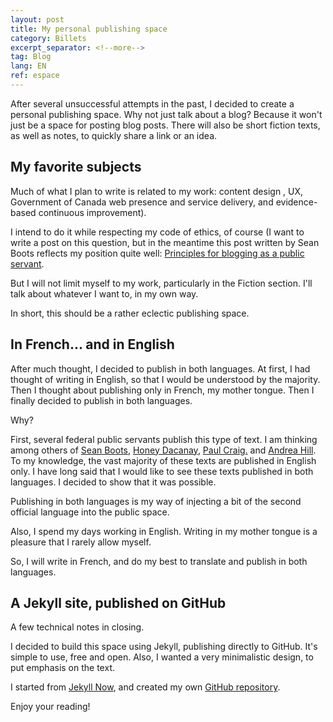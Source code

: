 ```yaml
---
layout: post
title: My personal publishing space
category: Billets
excerpt_separator: <!--more-->
tag: Blog
lang: EN
ref: espace
---
```


After several unsuccessful attempts in the past, I decided to create a personal publishing space. Why not just talk about a blog? Because it won't just be a space for posting blog posts. There will also be short fiction texts, as well as notes, to quickly share a link or an idea.


<!--more-->

## My favorite subjects

Much of what I plan to write is related to my work: content design , UX, Government of Canada web presence and service delivery, and evidence-based continuous improvement). 

I intend to do it while respecting my code of ethics, of course (I want to write a post on this question, but in the meantime this post written by Sean Boots reflects my position quite well: [Principles for blogging as a public servant](https://sboots.ca/2020/01/21/principles-for-blogging-as-a-public-servant/). 

But I will not limit myself to my work, particularly in the Fiction section. I'll talk about whatever I want to, in my own way.

In short, this should be a rather eclectic publishing space.


## In French... and in English

After much thought, I decided to publish in both languages. At first, I had thought of writing in English, so that I would be understood by the majority. Then I thought about publishing only in French, my mother tongue. Then I finally decided to publish in both languages. 

Why? 

First, several federal public servants publish this type of text. I am thinking among others of [Sean Boots](https://sboots.ca/), [Honey Dacanay](https://honeygolightly.medium.com/), [Paul Craig.](https://federal-field-notes.ca/) and [Andrea Hill](https://afhill.medium.com/). To my knowledge, the vast majority of these texts are published in English only. I have long said that I would like to see these texts published in both languages. I decided to show that it was possible.

Publishing in both languages is my way of injecting a bit of the second official language into the public space.

Also, I spend my days working in English. Writing in my mother tongue is a pleasure that I rarely allow myself.

So, I will write in French, and do my best to translate and publish in both languages. 

## A Jekyll site, published on GitHub

A few technical notes in closing.

I decided to build this space using Jekyll, publishing directly to GitHub. It's simple to use, free and open. Also, I wanted a very minimalistic design, to put emphasis on the text.

I started from [Jekyll Now](https://github.com/barryclark/jekyll-now), and created my own [GitHub repository](https://github.com/quidampepin/quidampepin.github.io). 

Enjoy your reading! 